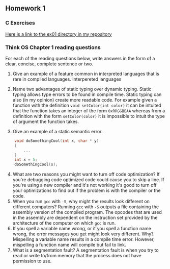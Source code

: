 ## Homework 1

### C Exercises

[Here is a link to the ex01 directory in my repository](https://github.com/TShapinsky/ExercisesInC/tree/master/exercises/ex01)

### Think OS Chapter 1 reading questions

For each of the reading questions below, write answers in the form of
a clear, concise, complete sentence or two.

1) Give an example of a feature common in interpreted languages that is rare in compiled languages.
Interpereted languages 
2) Name two advantages of static typing over dynamic typing.
Static typing allows type errors to be found in compile time. Static typing can also (in my opinion) create more readable code. For example given a function with the definition `void setColor(int color)` it can be intuited that the function takes an integer of the form `0xRRGGBBAA` whereas from a definition with the form `setColor(color)` it is impossible to intuit the type of argument the function takes.  

3) Give an example of a static semantic error.
```C
	void doSomethingCool(int x, char * y)
	{
		...
	}
	int x = 5;
	doSomethingCool(x);
```
4) What are two reasons you might want to turn off code optimization?
If you're debugging code optimized code could cause you to skip a line. If you're using a new compiler and it's not working it's good to turn off your optimizations to find out if the problem is with the compiler or the code.
5) When you run `gcc` with `-S`, why might the results look different on different computers?
Running `gcc` with `-S` outputs a file containing the assembly version of the compiled program. The opcodes that are used in the assembly are dependent on the instruction set provided by the architecture of the computer on which `gcc` is run. 
6) If you spell a variable name wrong, or if you spell a function name wrong, the error messages 
you get might look very different.  Why?
Mispelling a variable name results in a compile time error. However, mispelling a function name will compile but fail to link. 
7) What is a segmentation fault?
A segmentation fault is when you try to read or write to/from memory that the process does not have permission to use.
